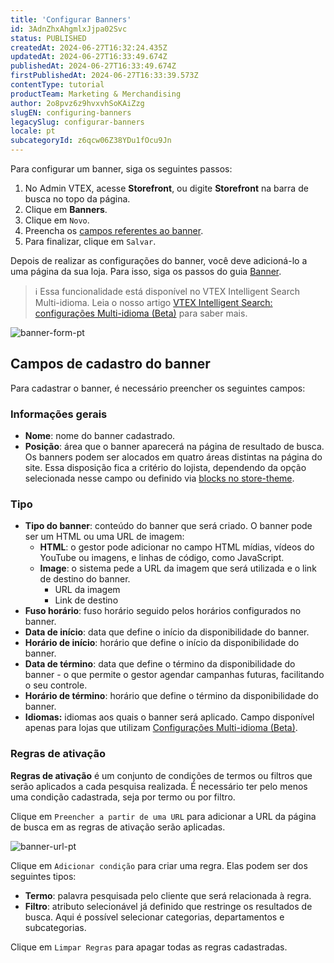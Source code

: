 ```yaml
---
title: 'Configurar Banners'
id: 3AdnZhxAhgmlxJjpa02Svc
status: PUBLISHED
createdAt: 2024-06-27T16:32:24.435Z
updatedAt: 2024-06-27T16:33:49.674Z
publishedAt: 2024-06-27T16:33:49.674Z
firstPublishedAt: 2024-06-27T16:33:39.573Z
contentType: tutorial
productTeam: Marketing & Merchandising
author: 2o8pvz6z9hvxvhSoKAiZzg
slugEN: configuring-banners
legacySlug: configurar-banners
locale: pt
subcategoryId: z6qcw06Z38YDu1fOcu9Jn
---
```


Para configurar um banner, siga os seguintes passos:

1. No Admin VTEX, acesse **Storefront**, ou digite **Storefront** na barra de busca no topo da página.
2. Clique em **Banners**.
3. Clique em <i class="fas fa-plus"></i> `Novo`.
4. Preencha os [campos referentes ao banner](#campos-de-cadastro-do-banner).
5. Para finalizar, clique em `Salvar`.

Depois de realizar as configurações do banner, você deve adicioná-lo a uma página da sua loja. Para isso, siga os passos do guia [Banner](https://developers.vtex.com/vtex-developer-docs/docs/vtex-search-banner).

> ℹ️ Essa funcionalidade está disponível no VTEX Intelligent Search Multi-idioma. Leia o nosso artigo [VTEX Intelligent Search: configurações Multi-idioma (Beta)](/pt/tutorial/vtex-intelligent-search-configuracoes-multi-idioma-beta--2WahlTESLXIJ9XBdQMdTYO#banners) para saber mais.

![banner-form-pt](https://cdn.statically.io/gh/vtexdocs/help-center-content/refs/heads/main/docs/pt/tutorials/intelligent-search/banners/configurar-banners_1.png)

## Campos de cadastro do banner

Para cadastrar o banner, é necessário preencher os seguintes campos:

### Informações gerais

* **Nome**: nome do banner cadastrado.
* **Posição**: área que o banner aparecerá na página de resultado de busca. Os banners podem ser alocados em quatro áreas distintas na página do site. Essa disposição fica a critério do lojista, dependendo da opção selecionada nesse campo ou definido via [blocks no store-theme](https://developers.vtex.com/vtex-developer-docs/docs/vtex-search-banner#props).

### Tipo

* **Tipo do banner**: conteúdo do banner que será criado. O banner pode ser um HTML ou uma URL de imagem:
    * **HTML**: o gestor pode adicionar no campo HTML mídias, vídeos do YouTube ou imagens, e linhas de código, como JavaScript.
    * **Image**: o sistema pede a URL da imagem que será utilizada e o link de destino do banner.
        * URL da imagem
        * Link de destino
* **Fuso horário**: fuso horário seguido pelos horários configurados no banner.
* **Data de início**: data que define o início da disponibilidade do banner.
* **Horário de início**: horário que define o início da disponibilidade do banner.
* **Data de término**: data que define o término da disponibilidade do banner - o que permite o gestor agendar campanhas futuras, facilitando o seu controle.
* **Horário de término**: horário que define o término da disponibilidade do banner.
* **Idiomas:** idiomas aos quais o banner será aplicado. Campo disponível apenas para lojas que utilizam [Configurações Multi-idioma (Beta)](/pt/tutorial/vtex-intelligent-search-configuracoes-multi-idioma-beta--2WahlTESLXIJ9XBdQMdTYO).

### Regras de ativação 

**Regras de ativação** é um conjunto de condições de termos ou filtros que serão aplicados a cada pesquisa realizada. É necessário ter pelo menos uma condição cadastrada, seja por termo ou por filtro.

Clique em <i class="fa-solid fa-link"></i> `Preencher a partir de uma URL` para adicionar a URL da página de busca em as regras de ativação serão aplicadas. 

![banner-url-pt](https://cdn.statically.io/gh/vtexdocs/help-center-content/refs/heads/main/docs/pt/tutorials/intelligent-search/banners/configurar-banners_2.png)

Clique em <i class="fas fa-plus"></i> `Adicionar condição` para criar uma regra. Elas podem ser dos seguintes tipos:

* **Termo**: palavra pesquisada pelo cliente que será relacionada à regra.
* **Filtro**: atributo selecionável já definido que restringe os resultados de busca. Aqui é possível selecionar categorias, departamentos e subcategorias.

Clique em `Limpar Regras` para apagar todas as regras cadastradas.
